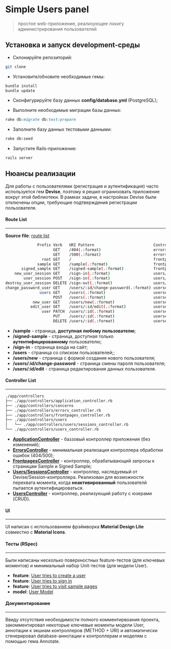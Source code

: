 Simple Users panel
==================

> простое web-приложение, реализующее локигу администрирования пользователей

Установка и запуск development-среды
-------------------------------------

- Склонируйте репозиторий:

```bash
git clone
```

- Установите/обновите необходимые гемы:

```bash
bundle install
bundle update
```

- Сконфигурируйте базу данных **config/database.yml** (PostgreSQL);

- Выполните необходимые миграции базы данных:

```ruby
rake db:migrate db:test:prepare
```

- Заполните базу данных тестовыми данными:

```bash
rake db:seed
````

- Запустите Rails-приложение:

```bash
rails server
```

Нюансы реализации
-----------------

Для работы с пользователями (регистрация и аутентификация) часто используется гем **Devise**,
поэтому я решил огранизовать приложение вокруг этой библиотеки. В рамках задачи, в настройках Devise
были отключены опции, требующие подтверждения регистрации пользователя.

#### Route List
---

**Source file**: [route list](https://github.com/includetasks/08.02.2016_ARKIS/blob/master/config/routes.rb)

```bash
              Prefix Verb   URI Pattern                          Controller#Action
                     GET    /404(.:format)                       errors#not_found
                     GET    /500(.:format)                       errors#internal_server_error
                root GET    /                                    frontpages#sample
              sample GET    /sample(.:format)                    frontpages#sample
       signed_sample GET    /signed-sample(.:format)             frontpages#signed_sample
    new_user_session GET    /sign-in(.:format)                   users/sessions#new
        user_session POST   /sign-in(.:format)                   users/sessions#create
destroy_user_session DELETE /sign-out(.:format)                  users/sessions#destroy
change_password_user GET    /users/:id/change-password(.:format) users#change_password
               users GET    /users(.:format)                     users#index
                     POST   /users(.:format)                     users#create
            new_user GET    /users/new(.:format)                 users#new
           edit_user GET    /users/:id/edit(.:format)            users#edit
                user PATCH  /users/:id(.:format)                 users#update
                     PUT    /users/:id(.:format)                 users#update
                     DELETE /users/:id(.:format)                 users#destroy
```

- **/sample** - страница, **доступная любому пользователю**;
- **/signed-sample** - страница, доступная только **аутентифицированному** пользователю;
- **/sign-in** - страница входа на сайт;
- **/users** - страница со списком пользователей;;
- **/users/new** - страница с формой создания нового пользователя;
- **/users/:id/change-password** - страница смены пароля пользователя;
- **/users/:id/edit** - страница редактирования данных пользователя.

#### Controller List
---

```bash
./app/controllers
├── ./app/controllers/application_controller.rb
├── ./app/controllers/concerns
├── ./app/controllers/errors_controller.rb
├── ./app/controllers/frontpages_controller.rb
├── ./app/controllers/users
│   └── ./app/controllers/users/sessions_controller.rb
└── ./app/controllers/users_controller.rb
```

- **[ApplicationController](https://github.com/includetasks/08.02.2016_ARKIS/blob/master/app/controllers/application_controller.rb)** - баззовый контроллер приложения (без изменений);
- **[ErrorsController](https://github.com/includetasks/08.02.2016_ARKIS/blob/master/app/controllers/errors_controller.rb)** - минимальная реализация контроллера обработки ошибок (404/500);
- **[FrontpagesController](https://github.com/includetasks/08.02.2016_ARKIS/blob/master/app/controllers/frontpages_controller.rb)** - контроллер, обрабатывающий запросы к страницам Sample и Signed Sample;
- **[Users/SessionsController](https://github.com/includetasks/08.02.2016_ARKIS/blob/master/app/controllers/users/sessions_controller.rb)** - контроллер, наследуемый от Devise/Session-контроллера. Реализован для
возможности перехвата момента, когда **неактивированный** пользователй пытается аутентифицироваться.
- **[UsersController](https://github.com/includetasks/08.02.2016_ARKIS/blob/master/app/controllers/users_controller.rb)** - контроллер, реализующий работу с юзерами (CRUD).


#### UI
---

UI написан с использованием фрэймворка **Material Design Lite** совместно с **Material Icons**.

#### Тесты (RSpec)
---

Были написаны несколько поверхностных feature-тестов (для ключевых моментов) и минимальный набор Unit-тестов (для модели User).

- **feature**: [User tries to create a user](https://github.com/includetasks/08.02.2016_ARKIS/blob/master/spec/features/create_user_spec.rb)
- **feature**: [User tries to sign in](https://github.com/includetasks/08.02.2016_ARKIS/blob/master/spec/features/user_tries_to_sign_in_spec.rb)
- **feature**: [User tries to visit sample pages](https://github.com/includetasks/08.02.2016_ARKIS/blob/master/spec/features/user_tries_to_visit_pages_spec.rb)
- **model**: [User Model](https://github.com/includetasks/08.02.2016_ARKIS/blob/master/spec/models/user_spec.rb)

#### Документирование
---

Ввиду отсутствия необходимости полного комментирвоания проекта, закомментировал
некоторые ключевые моменты модели User, аннотации к экшнам контроллеров (METHOD + URI) и
автоматически сгенерировал database-аннотации к контроллерам и моделям с помощью гема Annotate.
